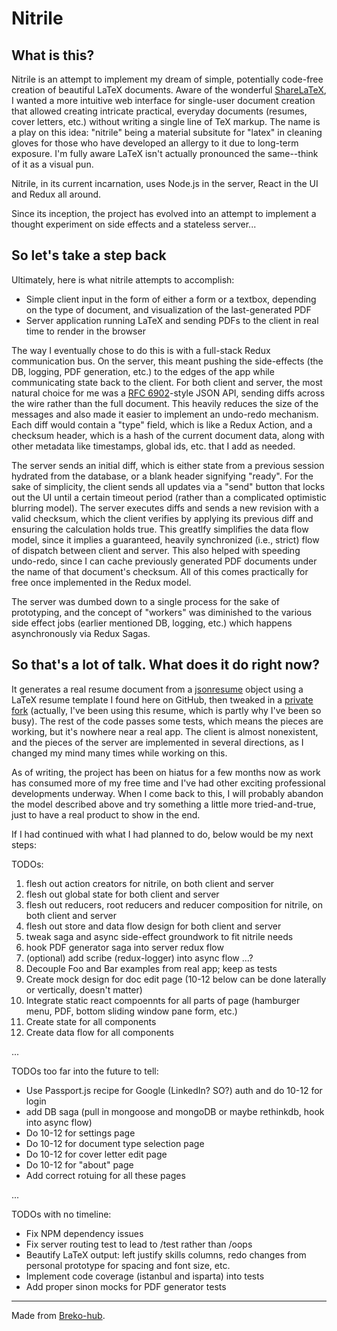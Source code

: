# Nitrile

## What is this?

Nitrile is an attempt to implement my dream of simple, potentially code-free creation of beautiful LaTeX documents. Aware of the wonderful [ShareLaTeX](https://www.sharelatex.com/), I wanted a more intuitive web interface for single-user document creation that allowed creating intricate practical, everyday documents (resumes, cover letters, etc.) without writing a single line of TeX markup. The name is a play on this idea: "nitrile" being a material subsitute for "latex" in cleaning gloves for those who have developed an allergy to it due to long-term exposure. I'm fully aware LaTeX isn't actually pronounced the same--think of it as a visual pun.

Nitrile, in its current incarnation, uses Node.js in the server, React in the UI and Redux all around.

Since its inception, the project has evolved into an attempt to implement a thought experiment on side effects and a stateless server...

## So let's take a step back

Ultimately, here is what nitrile attempts to accomplish:

- Simple client input in the form of either a form or a textbox, depending on the type of document, and visualization of the last-generated PDF
- Server application running LaTeX and sending PDFs to the client in real time to render in the browser

The way I eventually chose to do this is with a full-stack Redux communication bus. On the server, this meant pushing the side-effects (the DB, logging, PDF generation, etc.) to the edges of the app while communicating state back to the client. For both client and server, the most natural choice for me was a [RFC 6902](https://tools.ietf.org/html/rfc6902)-style JSON API, sending diffs across the wire rather than the full document. This heavily reduces the size of the messages and also made it easier to implement an undo-redo mechanism. Each diff would contain a "type" field, which is like a Redux Action, and a checksum header, which is a hash of the current document data, along with other metadata like timestamps, global ids, etc. that I add as needed.

The server sends an initial diff, which is either state from a previous session hydrated from the database, or a blank header signifying "ready". For the sake of simplicity, the client sends all updates via a "send" button that locks out the UI until a certain timeout period (rather than a complicated optimistic blurring model). The server executes diffs and sends a new revision with a valid checksum, which the client verifies by applying its previous diff and ensuring the calculation holds true. This greatlfy simplifies the data flow model, since it implies a guaranteed, heavily synchronized (i.e., strict) flow of dispatch between client and server. This also helped with speeding undo-redo, since I can cache previously generated PDF documents under the name of that document's checksum. All of this comes practically for free once implemented in the Redux model.

The server was dumbed down to a single process for the sake of prototyping, and the concept of "workers" was diminished to the various side effect jobs (earlier mentioned DB, logging, etc.) which happens asynchronously via Redux Sagas.

## So that's a lot of talk. What does it do right now?

It generates a real resume document from a [jsonresume](https://jsonresume.org/) object using a LaTeX resume template I found here on GitHub, then tweaked in a [private fork](https://github.com/gbr/Awesome-CV) (actually, I've been using this resume, which is partly why I've been so busy). The rest of the code passes some tests, which means the pieces are working, but it's nowhere near a real app. The client is almost nonexistent, and the pieces of the server are implemented in several directions, as I changed my mind many times while working on this.

As of writing, the project has been on hiatus for a few months now as work has consumed more of my free time and I've had other exciting professional developments underway. When I come back to this, I will probably abandon the model described above and try something a little more tried-and-true, just to have a real product to show in the end.

If I had continued with what I had planned to do, below would be my next steps:

TODOs:

1. flesh out action creators for nitrile, on both client and server
2. flesh out global state for both client and server
3. flesh out reducers, root reducers and reducer composition for nitrile, on both client and server
4. flesh out store and data flow design for both client and server
5. tweak saga and async side-effect groundwork to fit nitrile needs
6. hook PDF generator saga into server redux flow
7. (optional) add scribe (redux-logger) into async flow
...?
8. Decouple Foo and Bar examples from real app; keep as tests
9. Create mock design for doc edit page
(10-12 below can be done laterally or vertically, doesn't matter)
10. Integrate static react compoennts for all parts of page (hamburger menu, PDF, bottom sliding window pane form, etc.)
11. Create state for all components
12. Create data flow for all components

...

TODOs too far into the future to tell:

* Use Passport.js recipe for Google (LinkedIn? SO?) auth and do 10-12 for login
* add DB saga (pull in mongoose and mongoDB or maybe rethinkdb, hook into async flow)
* Do 10-12 for settings page
* Do 10-12 for document type selection page
* Do 10-12 for cover letter edit page
* Do 10-12 for "about" page
* Add correct rotuing for all these pages

...

TODOs with no timeline:

* Fix NPM dependency issues
* Fix server routing test to lead to /test rather than /oops
* Beautify LaTeX output: left justify skills columns, redo changes from personal prototype for spacing and font size, etc.
* Implement code coverage (istanbul and isparta) into tests
* Add proper sinon mocks for PDF generator tests

---
Made from [Breko-hub](https://github.com/tomatau/breko-hub).
